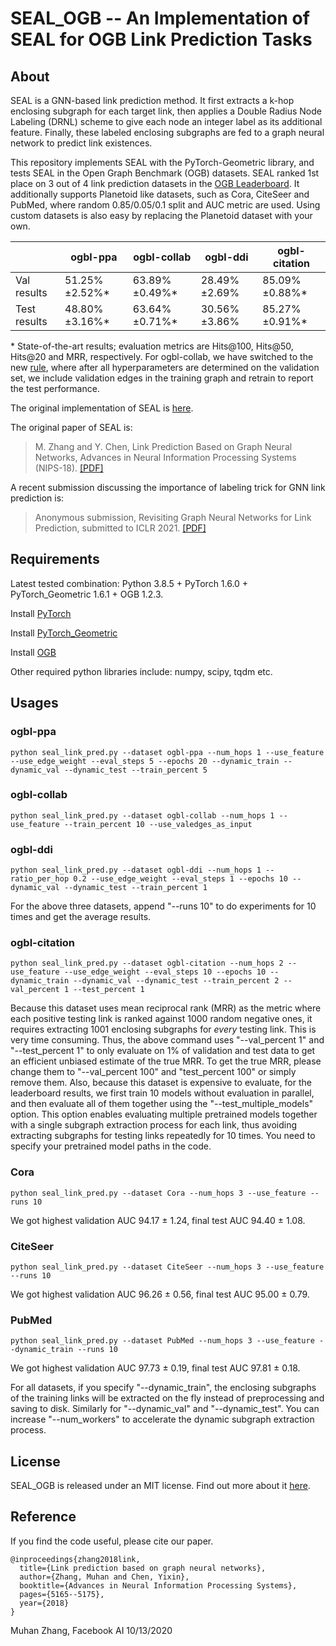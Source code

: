 SEAL\_OGB -- An Implementation of SEAL for OGB Link Prediction Tasks
===============================================================================

About
-----
SEAL is a GNN-based link prediction method. It first extracts a k-hop enclosing subgraph for each target link, then applies a Double Radius Node Labeling (DRNL) scheme to give each node an integer label as its additional feature. Finally, these labeled enclosing subgraphs are fed to a graph neural network to predict link existences.

This repository implements SEAL with the PyTorch-Geometric library, and tests SEAL in the Open Graph Benchmark (OGB) datasets. SEAL ranked 1st place on 3 out of 4 link prediction datasets in the [OGB Leaderboard](https://ogb.stanford.edu/docs/leader_linkprop/). It additionally supports Planetoid like datasets, such as Cora, CiteSeer and PubMed, where random 0.85/0.05/0.1 split and AUC metric are used. Using custom datasets is also easy by replacing the Planetoid dataset with your own.

|              | ogbl-ppa | ogbl-collab | ogbl-ddi | ogbl-citation |
|--------------|---------------------|-----------------------|--------------------|---------------------|
| Val results |  51.25%&plusmn;2.52%* |    63.89%&plusmn;0.49%* | 28.49%&plusmn;2.69% |   85.09%&plusmn;0.88%* |
| Test results |  48.80%&plusmn;3.16%* |    63.64%&plusmn;0.71%* | 30.56%&plusmn;3.86% |   85.27%&plusmn;0.91%* |

\* State-of-the-art results; evaluation metrics are Hits@100, Hits@50, Hits@20 and MRR, respectively. For ogbl-collab, we have switched to the new [rule](https://ogb.stanford.edu/docs/leader_rules/), where after all hyperparameters are determined on the validation set, we include validation edges in the training graph and retrain to report the test performance.

The original implementation of SEAL is [here](https://github.com/muhanzhang/SEAL).

The original paper of SEAL is:
> M. Zhang and Y. Chen, Link Prediction Based on Graph Neural Networks, Advances in Neural Information Processing Systems (NIPS-18). [\[PDF\]](https://arxiv.org/pdf/1802.09691.pdf)

A recent submission discussing the importance of labeling trick for GNN link prediction is:
> Anonymous submission, Revisiting Graph Neural Networks for Link Prediction, submitted to ICLR 2021. [\[PDF\]](https://openreview.net/pdf?id=8q_ca26L1fz)

Requirements
------------

Latest tested combination: Python 3.8.5 + PyTorch 1.6.0 + PyTorch_Geometric 1.6.1 + OGB 1.2.3.

Install [PyTorch](https://pytorch.org/)

Install [PyTorch_Geometric](https://rusty1s.github.io/pytorch_geometric/build/html/notes/installation.html)

Install [OGB](https://ogb.stanford.edu/docs/home/)

Other required python libraries include: numpy, scipy, tqdm etc.

Usages
------

### ogbl-ppa

    python seal_link_pred.py --dataset ogbl-ppa --num_hops 1 --use_feature --use_edge_weight --eval_steps 5 --epochs 20 --dynamic_train --dynamic_val --dynamic_test --train_percent 5 

### ogbl-collab

    python seal_link_pred.py --dataset ogbl-collab --num_hops 1 --use_feature --train_percent 10 --use_valedges_as_input

### ogbl-ddi

    python seal_link_pred.py --dataset ogbl-ddi --num_hops 1 --ratio_per_hop 0.2 --use_edge_weight --eval_steps 1 --epochs 10 --dynamic_val --dynamic_test --train_percent 1 

For the above three datasets, append "--runs 10" to do experiments for 10 times and get the average results.

### ogbl-citation

    python seal_link_pred.py --dataset ogbl-citation --num_hops 2 --use_feature --use_edge_weight --eval_steps 10 --epochs 10 --dynamic_train --dynamic_val --dynamic_test --train_percent 2 --val_percent 1 --test_percent 1 

Because this dataset uses mean reciprocal rank (MRR) as the metric where each positive testing link is ranked against 1000 random negative ones, it requires extracting 1001 enclosing subgraphs for *every* testing link. This is very time consuming. Thus, the above command uses "--val_percent 1" and "--test_percent 1" to only evaluate on 1% of validation and test data to get an efficient unbiased estimate of the true MRR. To get the true MRR, please change them to "--val_percent 100" and "test_percent 100" or simply remove them. Also, because this dataset is expensive to evaluate, for the leaderboard results, we first train 10 models without evaluation in parallel, and then evaluate all of them together using the "--test_multiple_models" option. This option enables evaluating multiple pretrained models together with a single subgraph extraction process for each link, thus avoiding extracting subgraphs for testing links repeatedly for 10 times. You need to specify your pretrained model paths in the code. 

### Cora

    python seal_link_pred.py --dataset Cora --num_hops 3 --use_feature --runs 10

We got highest validation AUC 94.17 ± 1.24, final test AUC 94.40 ± 1.08.

### CiteSeer

    python seal_link_pred.py --dataset CiteSeer --num_hops 3 --use_feature --runs 10

We got highest validation AUC 96.26 ± 0.56, final test AUC 95.00 ± 0.79.

### PubMed

    python seal_link_pred.py --dataset PubMed --num_hops 3 --use_feature --dynamic_train --runs 10

We got highest validation AUC 97.73 ± 0.19, final test AUC 97.81 ± 0.18.

For all datasets, if you specify "--dynamic_train", the enclosing subgraphs of the training links will be extracted on the fly instead of preprocessing and saving to disk. Similarly for "--dynamic_val" and "--dynamic_test". You can increase "--num_workers" to accelerate the dynamic subgraph extraction process.

License
-------

SEAL\_OGB is released under an MIT license. Find out more about it [here](https://github.com/facebookresearch/SEAL_OGB/blob/master/LICENSE).

Reference
---------

If you find the code useful, please cite our paper.

    @inproceedings{zhang2018link,
      title={Link prediction based on graph neural networks},
      author={Zhang, Muhan and Chen, Yixin},
      booktitle={Advances in Neural Information Processing Systems},
      pages={5165--5175},
      year={2018}
    }

Muhan Zhang, Facebook AI
10/13/2020
